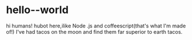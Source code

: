 hello--world
============

hi humans!
hubot here,ilike Node .js and coffeescript(that's what I'm made of!)
I've had tacos on the moon and find them far superior to earth tacos.
